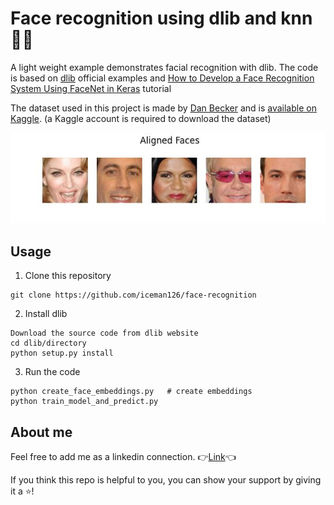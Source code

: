 # Face recognition using dlib and knn :raising_hand_man:
A light weight example demonstrates facial recognition with dlib. The code is based on [dlib](http://dlib.net/) official examples and [How to Develop a Face Recognition System Using FaceNet in Keras](https://machinelearningmastery.com/how-to-develop-a-face-recognition-system-using-facenet-in-keras-and-an-svm-classifier/) tutorial

The dataset used in this project is made by [Dan Becker](https://www.linkedin.com/in/dansbecker/) and is [available on Kaggle](https://www.kaggle.com/dansbecker/5-celebrity-faces-dataset). (a Kaggle account is required to download the dataset)

![](images/aligned_faces.JPG)

## Usage
1. Clone this repository
```
git clone https://github.com/iceman126/face-recognition
```
2. Install dlib
```
Download the source code from dlib website
cd dlib/directory
python setup.py install
```
3. Run the code
```
python create_face_embeddings.py   # create embeddings
python train_model_and_predict.py
```

## About me
Feel free to add me as a linkedin connection. :point_right:[Link](www.linkedin.com/in/jinbo-huang):point_left:

If you think this repo is helpful to you, you can show your support by giving it a :star:!
